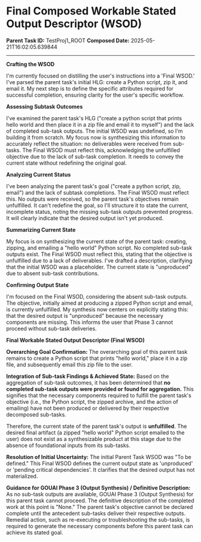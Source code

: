# Final Composed Workable Stated Output Descriptor (WSOD)

**Parent Task ID:** TestProj1_ROOT
**Composed Date:** 2025-05-21T16:02:05.639844

---

**Crafting the WSOD**

I'm currently focused on distilling the user's instructions into a 'Final WSOD.' I've parsed the parent task's initial HLG: create a Python script, zip it, and email it. My next step is to define the specific attributes required for successful completion, ensuring clarity for the user's specific workflow.


**Assessing Subtask Outcomes**

I've examined the parent task's HLG ("create a python script that prints hello world and then place it in a zip file and email it to myself") and the lack of completed sub-task outputs. The initial WSOD was undefined, so I'm building it from scratch. My focus now is synthesizing this information to accurately reflect the situation: no deliverables were received from sub-tasks. The Final WSOD must reflect this, acknowledging the unfulfilled objective due to the lack of sub-task completion. It needs to convey the current state without redefining the original goal.


**Analyzing Current Status**

I've been analyzing the parent task's goal ("create a python script, zip, email") and the lack of subtask completions. The Final WSOD must reflect this. No outputs were received, so the parent task's objectives remain unfulfilled. It can't redefine the goal, so I'll structure it to state the current, incomplete status, noting the missing sub-task outputs prevented progress. It will clearly indicate that the desired output isn't yet produced.


**Summarizing Current State**

My focus is on synthesizing the current state of the parent task: creating, zipping, and emailing a "hello world" Python script.  No completed sub-task outputs exist. The Final WSOD must reflect this, stating that the objective is unfulfilled due to a lack of deliverables. I've drafted a description, clarifying that the initial WSOD was a placeholder. The current state is "unproduced" due to absent sub-task contributions.


**Confirming Output State**

I'm focused on the Final WSOD, considering the absent sub-task outputs. The objective, initially aimed at producing a zipped Python script and email, is currently unfulfilled. My synthesis now centers on explicitly stating this: that the desired output is "unproduced" because the necessary components are missing. This informs the user that Phase 3 cannot proceed without sub-task deliveries.


**Final Workable Stated Output Descriptor (Final WSOD)**

**Overarching Goal Confirmation:**
The overarching goal of this parent task remains to create a Python script that prints "hello world," place it in a zip file, and subsequently email this zip file to the user.

**Integration of Sub-task Findings & Achieved State:**
Based on the aggregation of sub-task outcomes, it has been determined that **no completed sub-task outputs were provided or found for aggregation.** This signifies that the necessary components required to fulfill the parent task's objective (i.e., the Python script, the zipped archive, and the action of emailing) have not been produced or delivered by their respective decomposed sub-tasks.

Therefore, the current state of the parent task's output is **unfulfilled**. The desired final artifact (a zipped "hello world" Python script emailed to the user) does not exist as a synthesizable product at this stage due to the absence of foundational inputs from its sub-tasks.

**Resolution of Initial Uncertainty:**
The initial Parent Task WSOD was "To be defined." This Final WSOD defines the current output state as 'unproduced' or 'pending critical dependencies'. It clarifies that the desired output has not materialized.

**Guidance for GOUAI Phase 3 (Output Synthesis) / Definitive Description:**
As no sub-task outputs are available, GOUAI Phase 3 (Output Synthesis) for this parent task cannot proceed. The definitive description of the completed work at this point is "None." The parent task's objective cannot be declared complete until the antecedent sub-tasks deliver their respective outputs. Remedial action, such as re-executing or troubleshooting the sub-tasks, is required to generate the necessary components before this parent task can achieve its stated goal.